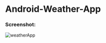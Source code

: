 # Android-Weather-App
### Screenshot:
![weatherApp](https://user-images.githubusercontent.com/39228894/79421297-5d33e180-7f6f-11ea-8283-b6b6d936c1c6.png)
